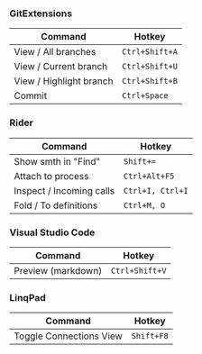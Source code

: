 ### GitExtensions

|Command|Hotkey|
|-|-|
|View / All branches|`Ctrl+Shift+A`|
|View / Current branch|`Ctrl+Shift+U`|
|View / Highlight branch|`Ctrl+Shift+B`|
|Commit|`Ctrl+Space`|

### Rider

|Command|Hotkey|
|-|-|
|Show smth in "Find"|`Shift+=`|
|Attach to process|`Ctrl+Alt+F5`|
|Inspect / Incoming calls|`Ctrl+I, Ctrl+I`|
|Fold / To definitions|`Ctrl+M, O`|

### Visual Studio Code

|Command|Hotkey|
|-|-|
|Preview (markdown)|`Ctrl+Shift+V`|

### LinqPad

|Command|Hotkey|
|-|-|
|Toggle Connections View|`Shift+F8`|
